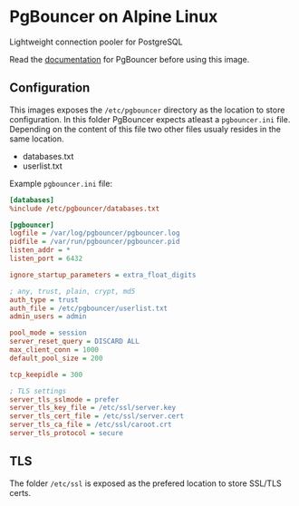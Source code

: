 # PgBouncer on Alpine Linux

Lightweight connection pooler for PostgreSQL

Read the [documentation](https://pgbouncer.github.io/usage.html) for PgBouncer before using this image.

## Configuration

This images exposes the `/etc/pgbouncer` directory as the location to store configuration. In this
folder PgBouncer expects atleast a `pgbouncer.ini` file. Depending on the content of this file two
other files usualy resides in the same location.

- databases.txt
- userlist.txt

Example `pgbouncer.ini` file:

```ini
[databases]
%include /etc/pgbouncer/databases.txt

[pgbouncer]
logfile = /var/log/pgbouncer/pgbouncer.log
pidfile = /var/run/pgbouncer/pgbouncer.pid
listen_addr = *
listen_port = 6432

ignore_startup_parameters = extra_float_digits

; any, trust, plain, crypt, md5
auth_type = trust
auth_file = /etc/pgbouncer/userlist.txt
admin_users = admin

pool_mode = session
server_reset_query = DISCARD ALL
max_client_conn = 1000
default_pool_size = 200

tcp_keepidle = 300

; TLS settings
server_tls_sslmode = prefer
server_tls_key_file = /etc/ssl/server.key
server_tls_cert_file = /etc/ssl/server.cert
server_tls_ca_file = /etc/ssl/caroot.crt
server_tls_protocol = secure
```
## TLS

The folder `/etc/ssl` is exposed as the prefered location to store SSL/TLS certs.
